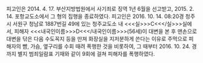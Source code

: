피고인은 2014. 4. 17. 부산지방법원에서 사기죄로 징역 1년 6월을 선고받고, 2015. 2. 14. 포항교도소에서 그 형의 집행을 종료하였다.
피고인은 2016. 10. 14. 08:20경 청주시 서원구 청남로 1887번길 49에 있는 청주교도소 내 <<<실>>>C<<</실>>>실에서, 피해자 <<<내국인이름>>>D<<</내국인이름>>>(56세)이 대변을 본 후 맨손으로 대변을 닦은 다음 수도꼭지 등을 만져 화장실을 지저분하게 쓴다는 이유로 주먹으로 피해자의 뺨, 가슴, 옆구리를 수회 때려 폭행한 것을 비롯하여, 그 때부터 2016. 10. 24. 경까지 별지 범죄일람표 기재와 같이 9회에 걸쳐 피해자를 폭행하였다.